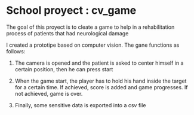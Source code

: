 # School proyect : cv_game

The goal of this proyect is to cleate a game to help in a rehabilitation process of patients that had neurological damage

I created a prototipe based on computer vision. The gane functions as follows:

1. The camera is opened and the patient is asked to center himself in a certain position, then he can press start

2. When the game start, the player has to hold his hand inside the target for a certain time. If achieved, score is added and game progresses. If not achieved, game is over.

3. Finally, some sensitive data is exported into a csv file
